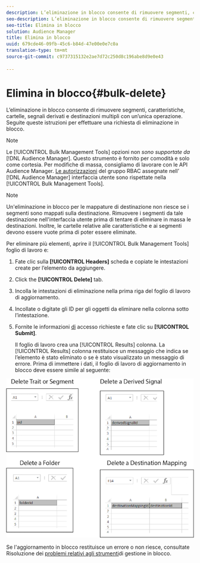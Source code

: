 ```yaml
---
description: L’eliminazione in blocco consente di rimuovere segmenti, caratteristiche, cartelle, segnali derivati e destinazioni multipli con un’unica operazione. Seguite queste istruzioni per effettuare una richiesta di eliminazione in blocco.
seo-description: L’eliminazione in blocco consente di rimuovere segmenti, caratteristiche, cartelle, segnali derivati e destinazioni multipli con un’unica operazione. Seguite queste istruzioni per effettuare una richiesta di eliminazione in blocco.
seo-title: Elimina in blocco
solution: Audience Manager
title: Elimina in blocco
uuid: 679cde46-09fb-45c6-b84d-47e00e0e7c0a
translation-type: tm+mt
source-git-commit: c9737315132e2ae7d72c250d8c196abe8d9e0e43

---
```



# Elimina in blocco{#bulk-delete}

L’eliminazione in blocco consente di rimuovere segmenti, caratteristiche, cartelle, segnali derivati e destinazioni multipli con un’unica operazione. Seguite queste istruzioni per effettuare una richiesta di eliminazione in blocco.

<!-- 

<p>t_bulk_delete.xml </p>

 -->

>[!NOTE]
>
>Le [!UICONTROL Bulk Management Tools] opzioni non *sono supportate da* [!DNL Audience Manager]. Questo strumento è fornito per comodità e solo come cortesia. Per modifiche di massa, consigliamo di lavorare con le API [](../../api/rest-api-main/aam-api-getting-started.md) Audience Manager. [Le autorizzazioni](../../features/administration/administration-overview.md) del gruppo RBAC assegnate nell’ [!DNL Audience Manager] interfaccia utente sono rispettate nella [!UICONTROL Bulk Management Tools].

>[!NOTE]
>
>Un'eliminazione in blocco per le mappature di destinazione non riesce se i segmenti sono mappati sulla destinazione. Rimuovere i segmenti da tale destinazione nell'interfaccia utente prima di tentare di eliminare in massa le destinazioni. Inoltre, le cartelle relative alle caratteristiche e ai segmenti devono essere vuote prima di poter essere eliminate.

Per eliminare più elementi, aprire il [!UICONTROL Bulk Management Tools] foglio di lavoro e:

1. Fate clic sulla **[!UICONTROL Headers]** scheda e copiate le intestazioni create per l’elemento da aggiungere.
2. Click the **[!UICONTROL Delete]** tab.
3. Incolla le intestazioni di eliminazione nella prima riga del foglio di lavoro di aggiornamento.
4. Incollate o digitate gli ID per gli oggetti da eliminare nella colonna sotto l’intestazione.
5. Fornite le informazioni [di](../../reference/bulk-management-tools/bulk-management-intro.md#auth-reqs) accesso richieste e fate clic su **[!UICONTROL Submit]**.

   Il foglio di lavoro crea una [!UICONTROL Results] colonna. La [!UICONTROL Results] colonna restituisce un messaggio che indica se l’elemento è stato eliminato o se è stato visualizzato un messaggio di errore.
Prima di immettere i dati, il foglio di lavoro di aggiornamento in blocco deve essere simile al seguente:

![](assets/delete.png)

Se l'aggiornamento in blocco restituisce un errore o non riesce, consultate Risoluzione dei [problemi relativi agli strumenti](../../reference/bulk-management-tools/bulk-troubleshooting.md)di gestione in blocco.
